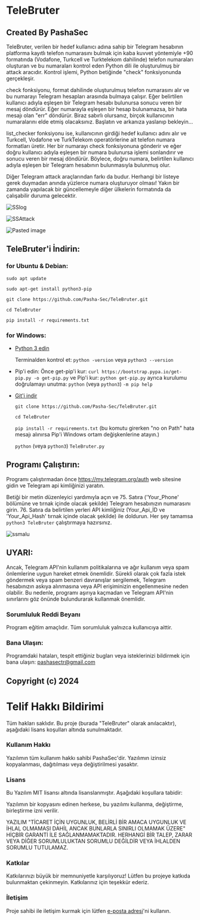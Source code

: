 # TeleBruter
## Created By PashaSec

TeleBruter, verilen bir hedef kullanıcı adına sahip bir Telegram hesabının platforma kayıtlı telefon numarasını bulmak için kaba kuvvet yöntemiyle +90 formatında (Vodafone, Turkcell ve Turktelekom dahilinde) telefon numaraları oluşturan ve bu numaraları kontrol eden Python dili ile oluşturulmuş bir attack aracıdır. Kontrol işlemi, Python betiğinde "check" fonksiyonunda gerçekleşir.

check fonksiyonu, format dahilinde oluşturulmuş telefon numarasını alır ve bu numarayı Telegram hesapları arasında bulmaya çalışır. Eğer belirtilen kullanıcı adıyla eşleşen bir Telegram hesabı bulunursa sonucu veren bir mesaj döndürür. Eğer numarayla eşleşen bir hesap bulunamazsa, bir hata mesajı olan "err" döndürür. Biraz sabırlı olursanız, birçok kullanıcının numaralarını elde etmiş olacaksınız. Başlatın ve arkanıza yaslanıp bekleyin...

list_checker fonksiyonu ise, kullanıcının girdiği hedef kullanıcı adını alır ve Turkcell, Vodafone ve TurkTelekom operatörlerine ait telefon numara formatları üretir. Her bir numarayı check fonksiyonuna gönderir ve eğer doğru kullanıcı adıyla eşleşen bir numara bulunursa işlemi sonlandırır ve sonucu veren bir mesaj döndürür. Böylece, doğru numara, belirtilen kullanıcı adıyla eşleşen bir Telegram hesabının bulunmasıyla bulunmuş olur.

Diğer Telegram attack araçlarından farkı da budur. Herhangi bir listeye gerek duymadan anında yüzlerce numara oluşturuyor olması! Yakın bir zamanda yapılacak bir güncellemeyle diğer ülkelerin formatında da çalışabilir duruma gelecektir.

![SSlog](https://github.com/Pasha-Sec/TeleBruter/assets/148802667/fa3c728c-24f5-41c0-a397-b2439e008c5a)

![SSAttack](https://github.com/Pasha-Sec/TeleBruter/assets/148802667/5b8e82d0-930e-479e-82d6-27aac503e9cb)

![Pasted image](https://github.com/Pasha-Sec/TeleBruter/assets/148802667/54a30554-ec18-4e5b-b13f-d3d762d7965e)



## TeleBruter'i İndirin:
### for Ubuntu & Debian:

`sudo apt update`

`sudo apt-get install python3-pip`

`git clone https://github.com/Pasha-Sec/TeleBruter.git`

`cd TeleBruter`

`pip install -r requirements.txt`




### for Windows:

* [Python 3 edin](https://www.python.org/)

  Terminalden kontrol et: `python -version` veya `python3 --version`

* Pip'i edin: Önce get-pip'i kur: `curl https://bootstrap.pypa.io/get-pip.py -o get-pip.py` ve Pip'i kur: `python get-pip.py` ayrıca kurulumu doğrulamayı unutma: `python` (veya `python3`) `-m pip help`


* [Git'i indir](https://git-scm.com/download/win)

  `git clone https://github.com/Pasha-Sec/TeleBruter.git`
  
  `cd TeleBruter`

  `pip install -r requirements.txt` (bu komutu girerken "no on Path" hata mesajı alınırsa Pip'i Windows ortam değişkenlerine atayın.)

  `python` (veya `python3`) `TeleBruter.py`


## Programı Çalıştırın:
Programı çalıştırmadan önce https://my.telegram.org/auth web sitesine gidin ve Telegram api kimliğinizi yaratın.

Betiği bir metin düzenleyici yardımıyla açın ve 75. Satıra ('Your_Phone' bölümüne ve tırnak içinde olacak şekilde) Telegram hesabınızın numarasını girin. 76. Satıra da belirtilen yerleri API kimliğiniz (Your_Api_İD ve 'Your_Api_Hash' tırnak içinde olacak şekilde) ile doldurun. Her şey tamamsa `python3 TeleBruter` çalıştırmaya hazırsınız.

![ssmalu](https://github.com/Pasha-Sec/TeleBruter/assets/148802667/ca8d2e70-900b-4022-8ffc-c213b4c863a0)


		
## UYARI:
Ancak, Telegram API'nin kullanım politikalarına ve ağır kullanım veya spam önlemlerine uygun hareket etmek önemlidir. Sürekli olarak çok fazla istek göndermek veya spam benzeri davranışlar sergilemek, Telegram hesabınızın askıya alınmasına veya API erişiminizin engellenmesine neden olabilir. Bu nedenle, programı aşırıya kaçmadan ve Telegram API'nin sınırlarını göz önünde bulundurarak kullanmak önemlidir.

### Sorumluluk Reddi Beyanı
Program eğitim amaçlıdır. Tüm sorumluluk yalnızca kullanıcıya aittir.

### Bana Ulaşın:
Programdaki hataları, tespit ettiğiniz bugları veya isteklerinizi bildirmek için bana ulaşın: pashasectr@gmail.com

## Copyright (c) 2024
# Telif Hakkı Bildirimi

Tüm hakları saklıdır. Bu proje (burada "TeleBruter" olarak anılacaktır), aşağıdaki lisans koşulları altında sunulmaktadır.

### Kullanım Hakkı

Yazılımın tüm kullanım hakkı sahibi PashaSec'dir. Yazılımın izinsiz kopyalanması, dağıtılması veya değiştirilmesi yasaktır.

### Lisans

Bu Yazılım MIT lisansı altında lisanslanmıştır. Aşağıdaki koşullara tabidir:

Yazılımın bir kopyasını edinen herkese, bu yazılımı kullanma, değiştirme, birleştirme izni verilir. 

YAZILIM "TİCARET İÇİN UYGUNLUK, BELİRLİ BİR AMACA UYGUNLUK VE İHLAL OLMAMASI DAHİL ANCAK BUNLARLA SINIRLI OLMAMAK ÜZERE" HİÇBİR GARANTİ İLE SAĞLANMAMAKTADIR. HERHANGİ BİR TALEP, ZARAR VEYA DİĞER SORUMLULUKTAN SORUMLU DEĞİLDİR VEYA İHLALDEN SORUMLU TUTULAMAZ.

### Katkılar

Katkılarınızı büyük bir memnuniyetle karşılıyoruz! Lütfen bu projeye katkıda bulunmaktan çekinmeyin. Katkılarınız için teşekkür ederiz.

### İletişim

Proje sahibi ile iletişim kurmak için lütfen [e-posta adresi](pashasectr@gmail.com)'ni kullanın.
